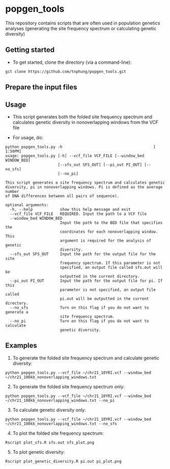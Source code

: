# popgen_tools
This repository contains scripts that are often used in population genetics analyses (generating the site frequency spectrum or calculating genetic diversity)

## Getting started

* To get started, clone the directory (via a command-line):

```
git clone https://github.com/tnphung/popgen_tools.git
```

## Prepare the input files

## Usage

* This script generates both the folded site frequency spectrum and calculates genetic diversity in nonoverlapping windows from the VCF file

* For usage, do:

```
python popgen_tools.py -h                                        [ 1:50PM]
usage: popgen_tools.py [-h] --vcf_file VCF_FILE [--window_bed WINDOW_BED]
                       [--sfs_out SFS_OUT] [--pi_out PI_OUT] [--no_sfs]
                       [--no_pi]

This script generates a site frequency spectrum and calculates genetic
diversity, pi in nonoverlapping windows. Pi is defined as the average number
of DNA differences between all pairs of sequence).

optional arguments:
  -h, --help            show this help message and exit
  --vcf_file VCF_FILE   REQUIRED. Input the path to a VCF file
  --window_bed WINDOW_BED
                        Input the path to the BED file that specifies the
                        coordinates for each nonoverlapping window. This
                        argument is required for the analysis of genetic
                        diversity.
  --sfs_out SFS_OUT     Input the path for the output file for the site
                        frequency spectrum. If this parameter is not
                        specified, an output file called sfs.out will be
                        outputted in the current directory.
  --pi_out PI_OUT       Input the path for the output file for pi. If this
                        parameter is not specified, an output file called
                        pi.out will be outputted in the current directory.
  --no_sfs              Turn on this flag if you do not want to generate a
                        site frequency spectrum.
  --no_pi               Turn on this flag if you do not want to calculate
                        genetic diversity.

```

## Examples
1. To generate the folded site frequency spectrum and calculate genetic diversity:

```
python popgen_tools.py --vcf_file ~/chr21_10YRI.vcf --window_bed ~/chr21_100kb_nonoverlapping_windows.txt
```

2. To generate the folded site frequency spectrum only:

```
python popgen_tools.py --vcf_file ~/chr21_10YRI.vcf --window_bed ~/chr21_100kb_nonoverlapping_windows.txt --no_pi
```

3. To calculate genetic diversity only:

```
python popgen_tools.py --vcf_file ~/chr21_10YRI.vcf --window_bed ~/chr21_100kb_nonoverlapping_windows.txt --no_sfs
```

4. To plot the folded site frequency spectrum:

```
Rscript plot_sfs.R sfs.out sfs_plot.png
```

5. To plot genetic diversity:

```
Rscript plot_genetic_diversity.R pi.out pi_plot.png
```
